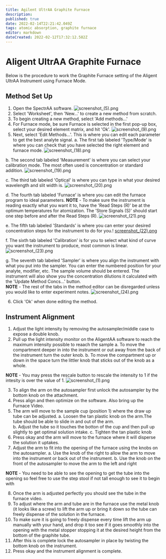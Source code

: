 ```yaml
---
title: Agilent UltrAA Graphite Furnace
description: 
published: true
date: 2022-02-14T22:21:42.049Z
tags: atomic absorption, graphite furnace
editor: markdown
dateCreated: 2022-02-12T17:32:12.582Z
---
```


# Aligent UltrAA Graphite Furnace
Below is the procedure to work the Graphite Furnace setting of the Aligent UltrAA Instrument using Furnace Mode.
## Method Set Up
1. Open the SpectrAA software.
![screenshot_(5).png](/chem322/figures/screenshot_(5).png)
2. Select 'Worksheet', then 'New...' to create a new method from scratch.
3. To begin creating a new method, select 'Add methods...'
4. For Furnace mode, be sure Furnace is selected in the first pop-up box, select your desired element matrix, and hit 'Ok'.
![screenshot_(9).png](/chem322/figures/screenshot_(9).png)
5. Next, select 'Edit Methods...'. This is where you can edit each parameter to get the best analyte signal.
	a. The first tab labeled 'Type/Mode' is where you can check that you have selected the right element and furnace mode.
  ![screenshot_(18).png](/chem322/figures/screenshot_(18).png)
 
  b. The second tab labeled 'Measurement' is where you can select your calibration mode. The most often used is concentration or standard addition.
  ![screenshot_(19).png](/chem322/figures/screenshot_(19).png)
  
  c. The third tab labeled 'Optical' is where you can type in what your desired wavelength and slit width is.
  ![screenshot_(20).png](/chem322/figures/screenshot_(20).png)
  
  d. The fourth tab labeled 'Furnace' is where you can edit the furnace program to ideal parameters. 
  **NOTE** - To make sure the instrument is reading exactly what you want it to, have the 'Read Steps (R)' be at the optimum temperatures for atomization. The 'Store Signals (S)' should start one step before and after the Read Steps (R).
  ![screenshot_(21).png](/chem322/figures/screenshot_(21).png)
  
  e. The fifth tab labeled 'Standards' is where you can enter your desired concentration steps for the instrument to do for you.!
  [screenshot_(22).png](/chem322/figures/screenshot_(22).png)
  
  f. The sixth tab labeled 'Calibration' is for you to select what kind of curve you want the instrument to produce, most common is linear.
  ![screenshot_(23).png](/chem322/figures/screenshot_(23).png)
  
  g. The seventh tab labeled 'Sampler' is where you align the instrument with what you put into the sampler. You can enter the numbered position for your analyte, modifier, etc. The sample volume should be entered. The instrument will also show you the concentration dilutions it calculated with the 'Update Method Concs...' button.  
  **NOTE** - The rest of the tabs in the method editor can be disregarded unless you would like to enter experiment notes. 
  ![screenshot_(24).png](/chem322/figures/screenshot_(24).png)
  
6. Click 'Ok' when done editing the method. 
  ## Instrument Alignment
1. Adjust the light intensity by removing the autosampler/middle case to expose a double knob.
2. Pull up the light intensity monitor on the AligentAA software to reach the maximum intensity possible to reaach the sample
 	a. To move the compartment deeper in into the instrument or out away from the back of the instrument turn the outer knob.
	b. To move the compartment up or down in the space turn the littler knob that sticks out of the knob as a whole.
  
**NOTE** - You may press the rescale button to rescale the intensity to 1 if the intesity is over the value of 1. ![screenshot_(1).png](/chem322/figures/screenshot_(1).png)

3. To align the arm on the autosampler first unlock the autosampler by the bottom knob on the attachment. 
3. Press align and then optimize on the software. Also bring up the Furnace Video.
4. The arm will move to the sample cup (position 1) where the draw up tube can be adjusted. 
	a. Loosen the tan plastic knob on the arm.The tube should be able to slide in and out of the arm.  
  b. Adjust the tube so it touches the botton of the cup and then pull up slightly to get optimal solution intake.
  c. Tighten the tan plastic knob
 6. Press okay and the arm will move to the furnace where it will disperse the solution it uptakes.
 7. Adjust the arm to fit into the opening of the furnace using the knobs on the autosampler. 
 	a. Use the knob of the right to allow the arm to move into the instrument or back out of the instrument.
  b. Use the knob on the front of the autosampler to move the arm to the left and right 
 
 **NOTE** - You need to be able to see the opening to get the tube into the opening so feel free to use the step stool if not tall enough to see it to begin with 
 
 8. Once the arm is adjusted perfectly you should see the tube in the furnace video.
 9. To adjust where the arm and tube are in the furnace use the metal knob (it looks like a screw) to lift the arm up or bring it down so the tube can freely dispense of the solution in the furnace.
 10. To make sure it is going to freely dispense every time lift the arm up manually with your hand, and drop it too see if it goes smoothly into the opening with the metal stopper stopping it at the desired height from the bottom of the graphite tube.
 11. After this is complete lock the autosampler in place by twisting the bottom knob on the instrument. 
 12. Press okay and the instrument alignment is complete.
 